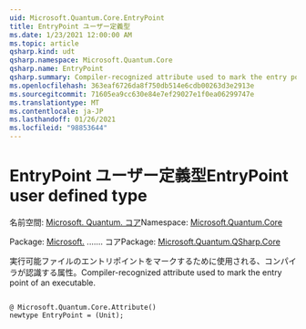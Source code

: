 ```yaml
---
uid: Microsoft.Quantum.Core.EntryPoint
title: EntryPoint ユーザー定義型
ms.date: 1/23/2021 12:00:00 AM
ms.topic: article
qsharp.kind: udt
qsharp.namespace: Microsoft.Quantum.Core
qsharp.name: EntryPoint
qsharp.summary: Compiler-recognized attribute used to mark the entry point of an executable.
ms.openlocfilehash: 363eaf6726da8f750db514e6cdb00263d3e2913e
ms.sourcegitcommit: 71605ea9cc630e84e7ef29027e1f0ea06299747e
ms.translationtype: MT
ms.contentlocale: ja-JP
ms.lasthandoff: 01/26/2021
ms.locfileid: "98853644"
---
```

# <a name="entrypoint-user-defined-type"></a><span data-ttu-id="0b1b7-102">EntryPoint ユーザー定義型</span><span class="sxs-lookup"><span data-stu-id="0b1b7-102">EntryPoint user defined type</span></span>

<span data-ttu-id="0b1b7-103">名前空間: [Microsoft. Quantum. コア](xref:Microsoft.Quantum.Core)</span><span class="sxs-lookup"><span data-stu-id="0b1b7-103">Namespace: [Microsoft.Quantum.Core](xref:Microsoft.Quantum.Core)</span></span>

<span data-ttu-id="0b1b7-104">Package: [Microsoft.](https://nuget.org/packages/Microsoft.Quantum.QSharp.Core) ....... コア</span><span class="sxs-lookup"><span data-stu-id="0b1b7-104">Package: [Microsoft.Quantum.QSharp.Core](https://nuget.org/packages/Microsoft.Quantum.QSharp.Core)</span></span>


<span data-ttu-id="0b1b7-105">実行可能ファイルのエントリポイントをマークするために使用される、コンパイラが認識する属性。</span><span class="sxs-lookup"><span data-stu-id="0b1b7-105">Compiler-recognized attribute used to mark the entry point of an executable.</span></span>

```qsharp

@ Microsoft.Quantum.Core.Attribute()
newtype EntryPoint = (Unit);
```

